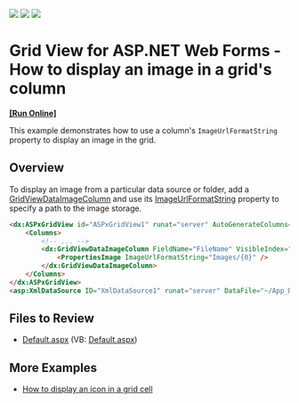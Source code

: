 <!-- default badges list -->
![](https://img.shields.io/endpoint?url=https://codecentral.devexpress.com/api/v1/VersionRange/128536158/13.1.4%2B)
[![](https://img.shields.io/badge/Open_in_DevExpress_Support_Center-FF7200?style=flat-square&logo=DevExpress&logoColor=white)](https://supportcenter.devexpress.com/ticket/details/E1123)
[![](https://img.shields.io/badge/📖_How_to_use_DevExpress_Examples-e9f6fc?style=flat-square)](https://docs.devexpress.com/GeneralInformation/403183)
<!-- default badges end -->
# Grid View for ASP.NET Web Forms - How to display an image in a grid's column
<!-- run online -->
**[[Run Online]](https://codecentral.devexpress.com/128536158/)**
<!-- run online end -->

This example demonstrates how to use a column's `ImageUrlFormatString` property to display an image in the grid.

## Overview

To display an image from a particular data source or folder, add a [GridViewDataImageColumn](https://docs.devexpress.com/AspNet/DevExpress.Web.GridViewDataImageColumn) and use its [ImageUrlFormatString](https://docs.devexpress.com/AspNet/DevExpress.Web.ImageEditPropertiesBase.ImageUrlFormatString) property to specify a path to the image storage.

```aspx
<dx:ASPxGridView id="ASPxGridView1" runat="server" AutoGenerateColumns="False" DataSourceID="XmlDataSource1">
    <Columns>
        <!-- ... -->
        <dx:GridViewDataImageColumn FieldName="FileName" VisibleIndex="3" Caption="Image">
            <PropertiesImage ImageUrlFormatString="Images/{0}" />
        </dx:GridViewDataImageColumn>
    </Columns>
</dx:ASPxGridView>
<asp:XmlDataSource ID="XmlDataSource1" runat="server" DataFile="~/App_Data/Images.xml" />
```

## Files to Review

* [Default.aspx](./CS/Site/Default.aspx) (VB: [Default.aspx](./VB/Site/Default.aspx))

## More Examples

* [How to display an icon in a grid cell](https://github.com/DevExpress-Examples/how-to-display-an-icon-in-a-grid-cell-e1967)
